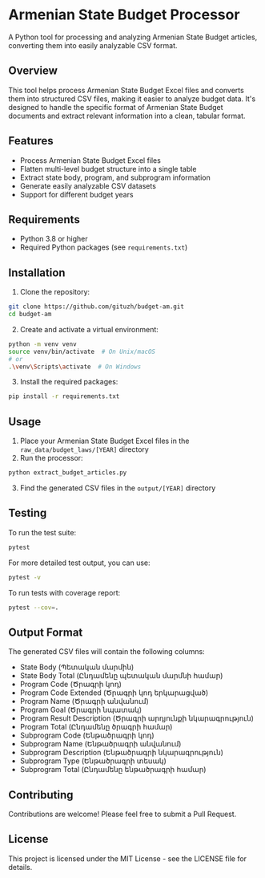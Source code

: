 # Armenian State Budget Processor

A Python tool for processing and analyzing Armenian State Budget articles, converting them into easily analyzable CSV format.

## Overview

This tool helps process Armenian State Budget Excel files and converts them into structured CSV files, making it easier to analyze budget data. It's designed to handle the specific format of Armenian State Budget documents and extract relevant information into a clean, tabular format.

## Features

- Process Armenian State Budget Excel files
- Flatten multi-level budget structure into a single table
- Extract state body, program, and subprogram information
- Generate easily analyzable CSV datasets
- Support for different budget years

## Requirements

- Python 3.8 or higher
- Required Python packages (see `requirements.txt`)

## Installation

1. Clone the repository:
```bash
git clone https://github.com/gituzh/budget-am.git
cd budget-am
```

2. Create and activate a virtual environment:
```bash
python -m venv venv
source venv/bin/activate  # On Unix/macOS
# or
.\venv\Scripts\activate  # On Windows
```

3. Install the required packages:
```bash
pip install -r requirements.txt
```

## Usage

1. Place your Armenian State Budget Excel files in the `raw_data/budget_laws/[YEAR]` directory
2. Run the processor:
```bash
python extract_budget_articles.py
```
3. Find the generated CSV files in the `output/[YEAR]` directory

## Testing

To run the test suite:

```bash
pytest
```

For more detailed test output, you can use:

```bash
pytest -v
```

To run tests with coverage report:

```bash
pytest --cov=.
```

## Output Format

The generated CSV files will contain the following columns:
- State Body (Պետական մարմին)
- State Body Total (Ընդամենը պետական մարմնի համար)
- Program Code (Ծրագրի կոդ)
- Program Code Extended (Ծրագրի կոդ երկարացված)
- Program Name (Ծրագրի անվանում)
- Program Goal (Ծրագրի նպատակ)
- Program Result Description (Ծրագրի արդյունքի նկարագրություն)
- Program Total (Ընդամենը ծրագրի համար)
- Subprogram Code (Ենթածրագրի կոդ)
- Subprogram Name (Ենթածրագրի անվանում)
- Subprogram Description (Ենթածրագրի նկարագրություն)
- Subprogram Type (Ենթածրագրի տեսակ)
- Subprogram Total (Ընդամենը ենթածրագրի համար)

## Contributing

Contributions are welcome! Please feel free to submit a Pull Request.

## License

This project is licensed under the MIT License - see the LICENSE file for details.

